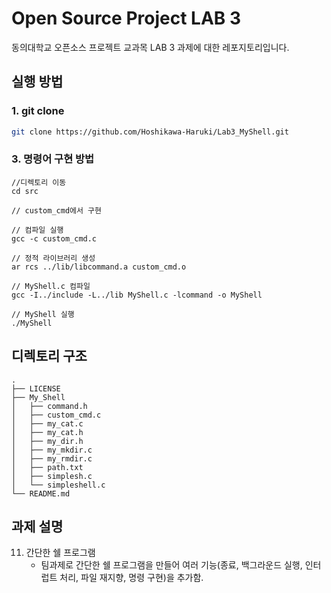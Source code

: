 # Open Source Project LAB 3
동의대학교 오픈소스 프로젝트 교과목 LAB 3 과제에 대한 레포지토리입니다.

## 실행 방법
### 1. git clone
``` bash
git clone https://github.com/Hoshikawa-Haruki/Lab3_MyShell.git
```

### 3. 명령어 구현 방법
```
//디렉토리 이동
cd src

// custom_cmd에서 구현

// 컴파일 실행
gcc -c custom_cmd.c

// 정적 라이브러리 생성
ar rcs ../lib/libcommand.a custom_cmd.o

// MyShell.c 컴파일
gcc -I../include -L../lib MyShell.c -lcommand -o MyShell

// MyShell 실행
./MyShell
```



## 디렉토리 구조 
```
.
├── LICENSE
├── My_Shell
│   ├── command.h
│   ├── custom_cmd.c
│   ├── my_cat.c
│   ├── my_cat.h
│   ├── my_dir.h
│   ├── my_mkdir.c
│   ├── my_rmdir.c
│   ├── path.txt
│   ├── simplesh.c
│   └── simpleshell.c
└── README.md
```

## 과제 설명

11. 간단한 쉘 프로그램
    - 팀과제로 간단한 쉘 프로그램을 만들어 여러 기능(종료, 백그라운드 실행, 인터럽트 처리, 파일 재지향, 명령 구현)을 추가함.

